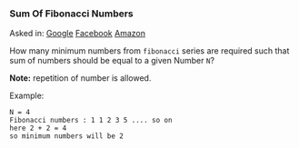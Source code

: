 ### Sum Of Fibonacci Numbers

Asked in: [Google](#) [Facebook](#) [Amazon](#)

How many minimum numbers from `fibonacci` series are required such that sum of numbers should be equal to a given Number `N`?

**Note:** repetition of number is allowed.

Example:
```
N = 4
Fibonacci numbers : 1 1 2 3 5 .... so on
here 2 + 2 = 4
so minimum numbers will be 2
```
